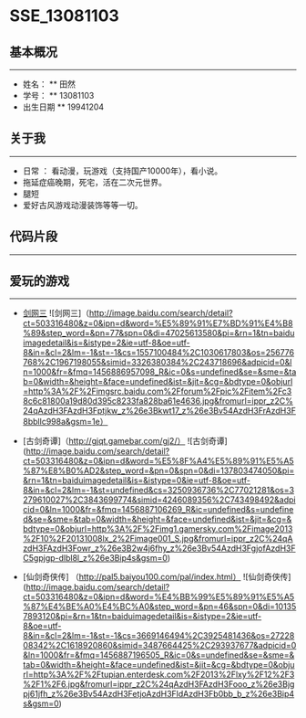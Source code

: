 # SSE_13081103
## 基本概况
***
* 姓名： ** 田然
* 学号： ** 13081103
* 出生日期 ** 19941204

## 关于我
***
* 日常 ： 看动漫，玩游戏（支持国产10000年），看小说。
* 拖延症癌晚期，死宅，活在二次元世界。
* 腿短
* 爱好古风游戏动漫装饰等等一切。

## 代码片段
***

## 爱玩的游戏
***
 * [剑网三](http://jx3.xoyo.com/)
![剑网三]（http://image.baidu.com/search/detail?ct=503316480&z=0&ipn=d&word=%E5%89%91%E7%BD%91%E4%B8%89&step_word=&pn=77&spn=0&di=47025613580&pi=&rn=1&tn=baiduimagedetail&is=&istype=2&ie=utf-8&oe=utf-8&in=&cl=2&lm=-1&st=-1&cs=1557100484%2C1030617803&os=256776768%2C1967198055&simid=3326380384%2C243718696&adpicid=0&ln=1000&fr=&fmq=1456886957098_R&ic=0&s=undefined&se=&sme=&tab=0&width=&height=&face=undefined&ist=&jit=&cg=&bdtype=0&objurl=http%3A%2F%2Fimgsrc.baidu.com%2Fforum%2Fpic%2Fitem%2Fc38c6c81800a19d80d395c8233fa828ba61e4636.jpg&fromurl=ippr_z2C%24qAzdH3FAzdH3Fptjkw_z%26e3Bkwt17_z%26e3Bv54AzdH3FrAzdH3F8bbllc998a&gsm=1e）

 * [古剑奇谭]（http://gjqt.gamebar.com/gj2/）
![古剑奇谭] (http://image.baidu.com/search/detail?ct=503316480&z=0&ipn=d&word=%E5%8F%A4%E5%89%91%E5%A5%87%E8%B0%AD2&step_word=&pn=0&spn=0&di=137803474050&pi=&rn=1&tn=baiduimagedetail&is=&istype=0&ie=utf-8&oe=utf-8&in=&cl=2&lm=-1&st=undefined&cs=3250936736%2C77021281&os=3279610027%2C3843699774&simid=4246089356%2C743498492&adpicid=0&ln=1000&fr=&fmq=1456887106269_R&ic=undefined&s=undefined&se=&sme=&tab=0&width=&height=&face=undefined&ist=&jit=&cg=&bdtype=0&objurl=http%3A%2F%2Fimg1.gamersky.com%2Fimage2013%2F10%2F20131008lx_2%2Fimage001_S.jpg&fromurl=ippr_z2C%24qAzdH3FAzdH3Fowr_z%26e3B2w4j6fhy_z%26e3Bv54AzdH3FgjofAzdH3FC5gpjgp-dlbl8l_z%26e3Bip4s&gsm=0)

 * [仙剑奇侠传] （http://pal5.baiyou100.com/pal/index.html）
![仙剑奇侠传] (http://image.baidu.com/search/detail?ct=503316480&z=0&ipn=d&word=%E4%BB%99%E5%89%91%E5%A5%87%E4%BE%A0%E4%BC%A0&step_word=&pn=46&spn=0&di=101357893120&pi=&rn=1&tn=baiduimagedetail&is=&istype=2&ie=utf-8&oe=utf-8&in=&cl=2&lm=-1&st=-1&cs=3669146494%2C3925481436&os=2722808342%2C1618920860&simid=3487664425%2C293937677&adpicid=0&ln=1000&fr=&fmq=1456887196505_R&ic=0&s=undefined&se=&sme=&tab=0&width=&height=&face=undefined&ist=&jit=&cg=&bdtype=0&objurl=http%3A%2F%2Ftupian.enterdesk.com%2F2013%2Flxy%2F12%2F3%2F1%2F6.jpg&fromurl=ippr_z2C%24qAzdH3FAzdH3Fooo_z%26e3Bjgpj61jfh_z%26e3Bv54AzdH3FetjoAzdH3FldAzdH3Fb0bb_b_z%26e3Bip4s&gsm=0)
